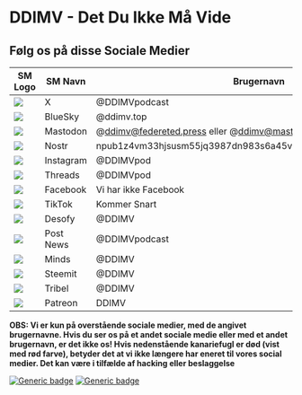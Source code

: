 # DDIMV - Det Du Ikke Må Vide
## Følg os på disse Sociale Medier


| SM Logo | SM Navn | Brugernavn |
| -------- | -------- | -------- |
| ![](https://vectorseek.com/wp-content/uploads/2023/07/Twitter-X-App-Logo-PNG.svg)     | X     | @DDIMVpodcast     |
| ![](https://upload.wikimedia.org/wikipedia/en/2/2b/Bluesky_App_Icon.png)    | BlueSky     | @ddimv.top     |
| ![](https://upload.wikimedia.org/wikipedia/commons/4/48/Mastodon_Logotype_%28Simple%29.svg)     | Mastodon     | @ddimv@federeted.press eller @ddimv@mastodon.social     |
| ![](https://github.com/mbarulli/nostr-logo/blob/main/PNG/nostr-icon-white-256x256.png?raw=true)     | Nostr     | npub1z4vm33hjsusm55jq3987dn983s6a45vyffrgd5mtejlydkkrnm0san98ta     |
| ![](https://upload.wikimedia.org/wikipedia/commons/e/e7/Instagram_logo_2016.svg)     | Instagram    | @DDIMVpod     |
| ![](https://upload.wikimedia.org/wikipedia/commons/0/01/Threads_%28app%29.svg)     | Threads     | @DDIMVpod     |
| ![](https://upload.wikimedia.org/wikipedia/commons/1/1b/Facebook_icon.svg)     | Facebook     | Vi har ikke Facebook     |
| ![](https://play-lh.googleusercontent.com/BmUViDVOKNJe0GYJe22hsr7juFndRVbvr1fGmHGXqHfJjNAXjd26bfuGRQpVrpJ6YbA)     | TikTok     | Kommer Snart     |
| ![](https://play-lh.googleusercontent.com/MvwNSKOVV0v4topC8cPRO5mFKSsDRHR228mnOpjbuS878amzRyZbaot5ea60cH3y4g)     | Desofy     | @DDIMV     | 
| ![](https://post.news/images/post-logo-darkmode.svg)     | Post News     | @DDIMVpodcast     |
| ![](https://play-lh.googleusercontent.com/L4cHtgnwoFvahrVkL7oC0IQ05AVfJw05yviK0vOXwNcT7ilm-M24zpbC7SMipoSrCJIC)    | Minds     | @DDIMV     |
| ![](https://avatars.githubusercontent.com/u/17434692?s=200&v=4)     | Steemit     | @DDIMV     |
| ![](https://play-lh.googleusercontent.com/pQMhN5ypQ8kRThWqmP5wJVJ_StpPU2ktcfpjmZHYQmEnKhlwXkeCO1JoLj0Ho-sPzhA)     | Tribel     | @DDIMV     |
| ![](https://play-lh.googleusercontent.com/mGb9igccuINK7_E25XepzEsGDW9aHve8-dLA786yuC4q93tn-WPnuI8ARz4DnfsVFf4=w240-h480-rw)     | Patreon     | DDIMV     |

 
**OBS: Vi er kun på overstående sociale medier, med de angivet brugernavne. Hvis du ser os på et andet sociale medie eller med et andet brugernavn, er det ikke os! Hvis nedenstående kanariefugl er død (vist med rød farve), betyder det at vi ikke længere har eneret til vores social medier. Det kan være i tilfælde af hacking eller beslaggelse**



[![Generic badge](https://img.shields.io/badge/OPDATERET-JA-GREEN.svg)](https://ddimv.top)      [![Generic badge](https://img.shields.io/badge/KANARIEFUGL-LEVER!-GREEN.svg)](https://ddimv.top/)     

